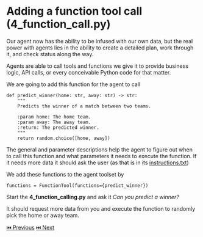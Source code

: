 # Adding a function tool call (**4_function_call.py**)

Our agent now has the ability to be infused with our own data, but the real power with agents lies in the ability to create a detailed plan, work through it, and check status along the way.

Agents are able to call tools and functions we give it to provide business logic, API calls, or every conceivable Python code for that matter. 

We are going to add this function for the agent to call

```
def predict_winner(home: str, away: str) -> str:
    """
    Predicts the winner of a match between two teams.

    :param home: The home team.
    :param away: The away team.
    :return: The predicted winner.
    """
    return random.choice([home, away])
```

The general and parameter descriptions help the agent to figure out when to call this function and what parameters it needs to execute the function. If it needs more data it should ask the user (as that is in its [instructions.txt](code/instructions.txt))

We add these functions to the agent toolset by

```
functions = FunctionTool(functions={predict_winner})
```

Start the **4_function_calling.py** and ask it *Can you predict a winner?*

It should request more data from you and execute the function to randomly pick the home or away team.

[⏮️ Previous](/part-2/2-3-add-knowledge.md) 
[⏭️ Next](/part-2/2-5-add-openapi.md)